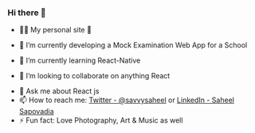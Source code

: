 ### Hi there 👋

<!--
**saheelsapovadia/saheelsapovadia** is a ✨ _special_ ✨ repository because its `README.md` (this file) appears on your GitHub profile.

Here are some ideas to get you started:
-->
- :technologist: My personal site :star_struck:

- 🔭 I’m currently developing a Mock Examination Web App for a School
- 🌱 I’m currently learning React-Native
- 👯 I’m looking to collaborate on anything React
<!--- 🤔 I’m looking for help with ... -->
- 💬 Ask me about React js
- 📫 How to reach me: [Twitter - @savvysaheel](https://twitter.com/savvysaheel) or [LinkedIn - Saheel Sapovadia](https://www.linkedin.com/in/saheel-sapovadia-76b26b1a6/) 
- ⚡ Fun fact: Love Photography, Art & Music as well

